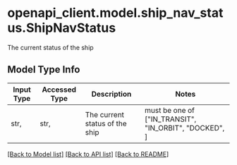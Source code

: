 # openapi_client.model.ship_nav_status.ShipNavStatus

The current status of the ship

## Model Type Info
Input Type | Accessed Type | Description | Notes
------------ | ------------- | ------------- | -------------
str,  | str,  | The current status of the ship | must be one of ["IN_TRANSIT", "IN_ORBIT", "DOCKED", ] 

[[Back to Model list]](../../README.md#documentation-for-models) [[Back to API list]](../../README.md#documentation-for-api-endpoints) [[Back to README]](../../README.md)

